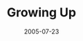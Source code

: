 ---
layout: music 
title: "Growing Up"
series: "Special Effects"
date: 2005-07-23 
description: "Special effects are everywhere. Sometimes they're these huge, obvious productions used to bring to life the destruction of the world or to convince us that Billy Bob Thornton is sexy. But other times they're more subtle, in the background and hardly notic"
audio: "http://www.crossroads.net/audio/2005/2005_06_Special_Effects/Special_Effects_06_07-24-05_Growing_Up.mp3"
audio-duration: "38:53"
src: "http://www.crossroads.net/players/media/mediumHz/bigscreen.specialfx.jpg"
---